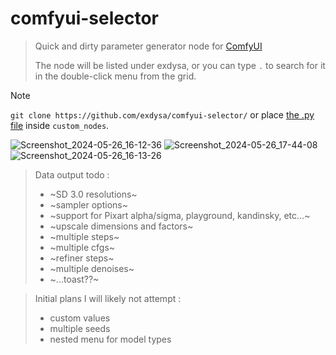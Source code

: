 # comfyui-selector
 
> Quick and dirty parameter generator node for [ComfyUI](https://github.com/comfyanonymous/comfyui)
> 
> The node will be listed under exdysa, or you can type ```.``` to search for it in the double-click menu from the grid. 
 
> [!Note]
>  ```git clone https://github.com/exdysa/comfyui-selector/```
> or place [the .py file](https://raw.githubusercontent.com/exdysa/comfyui-selector/main/selector.py) inside `custom_nodes`.

![Screenshot_2024-05-26_16-12-36](https://github.com/exdysa/comfyui-selector/assets/91800957/fbba564f-b4df-48fc-8489-f01dc60bc8ba)
![Screenshot_2024-05-26_17-44-08](https://github.com/exdysa/comfyui-selector/assets/91800957/30ed648b-802b-474c-a48c-371813d6d102)
![Screenshot_2024-05-26_16-13-26](https://github.com/exdysa/comfyui-selector/assets/91800957/2dd842b5-f84b-423d-b430-bd85e19e9e33)

> 
> Data output todo :
> - ~SD 3.0 resolutions~
> - ~sampler options~
> - ~support for Pixart alpha/sigma, playground, kandinsky, etc...~
> - ~upscale dimensions and factors~
> - ~multiple steps~
> - ~multiple cfgs~
> - ~refiner steps~
> - ~multiple denoises~
> - ~...toast??~

> Initial plans I will likely not attempt :
> - custom values
> - multiple seeds
> - nested menu for model types
